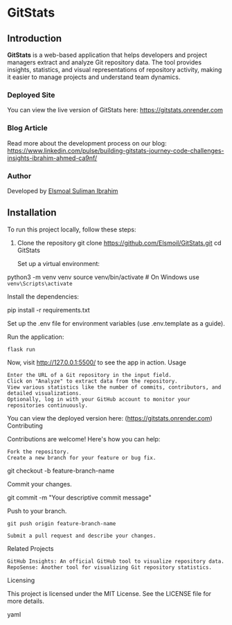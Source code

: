 # GitStats

## Introduction

**GitStats** is a web-based application that helps developers and project managers extract and analyze Git repository data. The tool provides insights, statistics, and visual representations of repository activity, making it easier to manage projects and understand team dynamics.

### Deployed Site
You can view the live version of GitStats here: https://gitstats.onrender.com

### Blog Article
Read more about the development process on our blog: https://www.linkedin.com/pulse/building-gitstats-journey-code-challenges-insights-ibrahim-ahmed-ca9nf/

### Author
Developed by [Elsmoal Suliman Ibrahim](www.linkedin.com/in/elsmoal-suliman-ibrahim-ahmed-01bb27228)

## Installation

To run this project locally, follow these steps:

1. Clone the repository
   git clone https://github.com/Elsmoil/GitStats.git
   cd GitStats

    Set up a virtual environment:


python3 -m venv venv
source venv/bin/activate  # On Windows use `venv\Scripts\activate`

Install the dependencies:


pip install -r requirements.txt

Set up the .env file for environment variables (use .env.template as a guide).

Run the application:


    flask run

Now, visit http://127.0.0.1:5500/ to see the app in action.
Usage

    Enter the URL of a Git repository in the input field.
    Click on "Analyze" to extract data from the repository.
    View various statistics like the number of commits, contributors, and detailed visualizations.
    Optionally, log in with your GitHub account to monitor your repositories continuously.

You can view the deployed version here: (https://gitstats.onrender.com)
Contributing

Contributions are welcome! Here's how you can help:

    Fork the repository.
    Create a new branch for your feature or bug fix.


git checkout -b feature-branch-name

Commit your changes.


git commit -m "Your descriptive commit message"

Push to your branch.


    git push origin feature-branch-name

    Submit a pull request and describe your changes.

Related Projects

    GitHub Insights: An official GitHub tool to visualize repository data.
    RepoSense: Another tool for visualizing Git repository statistics.

Licensing

This project is licensed under the MIT License. See the LICENSE file for more details.

yaml
